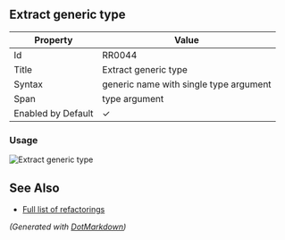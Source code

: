 ## Extract generic type

| Property           | Value                                  |
| ------------------ | -------------------------------------- |
| Id                 | RR0044                                 |
| Title              | Extract generic type                   |
| Syntax             | generic name with single type argument |
| Span               | type argument                          |
| Enabled by Default | &#x2713;                               |

### Usage

![Extract generic type](../../images/refactorings/ExtractGenericType.png)

## See Also

* [Full list of refactorings](Refactorings.md)


*\(Generated with [DotMarkdown](http://github.com/JosefPihrt/DotMarkdown)\)*